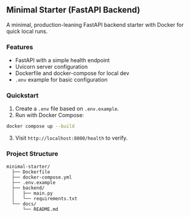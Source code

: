 ## Minimal Starter (FastAPI Backend)

A minimal, production-leaning FastAPI backend starter with Docker for quick local runs.

### Features

- FastAPI with a simple health endpoint
- Uvicorn server configuration
- Dockerfile and docker-compose for local dev
- `.env` example for basic configuration

### Quickstart

1. Create a `.env` file based on `.env.example`.
2. Run with Docker Compose:

```bash
docker compose up --build
```

3. Visit `http://localhost:8000/health` to verify.

### Project Structure

```
minimal-starter/
  ├── Dockerfile
  ├── docker-compose.yml
  ├── .env.example
  ├── backend/
  │   ├── main.py
  │   └── requirements.txt
  └── docs/
      └── README.md
```


